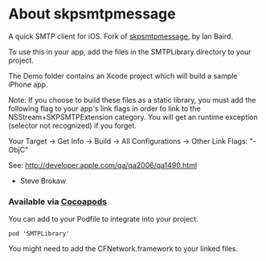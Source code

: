 # About skpsmtpmessage

A quick SMTP client for iOS. Fork of [skpsmtpmessage](https://github.com/phuongnq/SKPSMTP), by Ian Baird.

To use this in your app, add the files in the SMTPLibrary directory to your project.

The Demo folder contains an Xcode project which will build a sample iPhone app.

Note: If you choose to build these files as a static library, you must add the following flag to your app's link flags in order to link to the NSStream+SKPSMTPExtension category. You will get an runtime exception (selector not recognized) if you forget. 
   
   Your Target -> Get Info -> Build -> All Configurations -> Other Link Flags: "-ObjC"
   
   See: http://developer.apple.com/qa/qa2006/qa1490.html

- Steve Brokaw

### Available via [Cocoapods](http://cocoapods.org/)

You can add to your Podfile to integrate into your project. 

    pod 'SMTPLibrary'

You might need to add the CFNetwork.framework to your linked files. 


